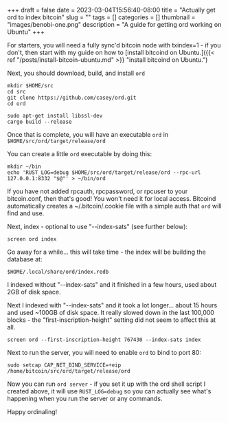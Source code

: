 +++ 
draft = false
date = 2023-03-04T15:56:40-08:00
title = "Actually get ord to index bitcoin"
slug = "" 
tags = []
categories = []
thumbnail = "images/benobi-one.png"
description = "A guide for getting ord working on Ubuntu"
+++

For starters, you will need a fully sync'd bitcoin node with txindex=1 - if you don't, then start with my guide on how to [install bitcoind on Ubuntu.]({{< ref "/posts/install-bitcoin-ubuntu.md" >}} "install bitcoind on Ubuntu.")

Next, you should download, build, and install `ord`
```
mkdir $HOME/src
cd src
git clone https://github.com/casey/ord.git
cd ord

sudo apt-get install libssl-dev
cargo build --release
```

Once that is complete, you will have an executable `ord` in `$HOME/src/ord/target/release/ord` 

You can create a little `ord` executable by doing this:

```
mkdir ~/bin
echo 'RUST_LOG=debug $HOME/src/ord/target/release/ord --rpc-url 127.0.0.1:8332 "$@"' > ~/bin/ord
```

If you have not added rpcauth, rpcpassword, or rpcuser to your bitcoin.conf, then that's good! You won't need it for local access. Bitcoind automatically creates a ~/.bitcoin/.cookie file with a simple auth that `ord` will find and use.

Next, index - optional to use "--index-sats" (see further below):
```
screen ord index
```

Go away for a while... this will take time - the index will be building the database at:
```
$HOME/.local/share/ord/index.redb
```

I indexed without "--index-sats" and it finished in a few hours, used about 2GB of disk space. 

Next I indexed with "--index-sats" and it took a lot longer... about 15 hours and used ~100GB of disk space. It really slowed down in the last 100,000 blocks - the "first-inscription-height" setting did not seem to affect this at all. 
```
screen ord --first-inscription-height 767430 --index-sats index
```

Next to run the server, you will need to enable `ord` to bind to port 80:
```
sudo setcap CAP_NET_BIND_SERVICE=+eip /home/bitcoin/src/ord/target/release/ord
```

Now you can run `ord server` - if you set it up with the ord shell script I created above, it will use `RUST_LOG=debug` so you can actually see what's happening when you run the server or any commands.

Happy ordinaling! 

